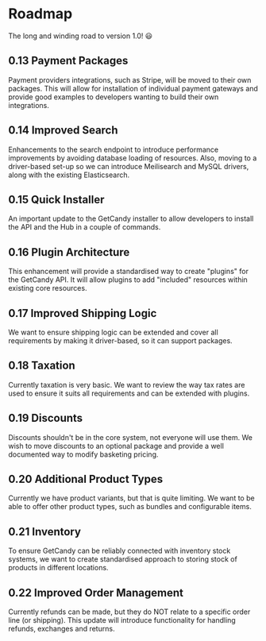 # Roadmap

The long and winding road to version 1.0! :smiley:

## 0.13 Payment Packages

Payment providers integrations, such as Stripe, will be moved to their own packages. This will allow for installation of individual payment gateways and provide good examples to developers wanting to build their own integrations.

## 0.14 Improved Search

Enhancements to the search endpoint to introduce performance improvements by avoiding database loading of resources. Also, moving to a driver-based set-up so we can introduce Meilisearch and MySQL drivers, along with the existing Elasticsearch.

## 0.15 Quick Installer
An important update to the GetCandy installer to allow developers to install the API and the Hub in a couple of commands.

## 0.16 Plugin Architecture

This enhancement will provide a standardised way to create "plugins" for the GetCandy API. It will allow plugins to add "included" resources within existing core resources.

## 0.17 Improved Shipping Logic

We want to ensure shipping logic can be extended and cover all requirements by making it driver-based, so it can support packages.

## 0.18 Taxation

Currently taxation is very basic. We want to review the way tax rates are used to ensure it suits all requirements and can be extended with plugins.

## 0.19 Discounts

Discounts shouldn't be in the core system, not everyone will use them. We wish to move discounts to an optional package and provide a well documented way to modify basketing pricing.

## 0.20 Additional Product Types

Currently we have product variants, but that is quite limiting. We want to be able to offer other product types, such as bundles and configurable items.

## 0.21 Inventory

To ensure GetCandy can be reliably connected with inventory stock systems, we want to create standardised approach to storing stock of products in different locations.

## 0.22 Improved Order Management

Currently refunds can be made, but they do NOT relate to a specific order line (or shipping). This update will introduce functionality for handling refunds, exchanges and returns.
